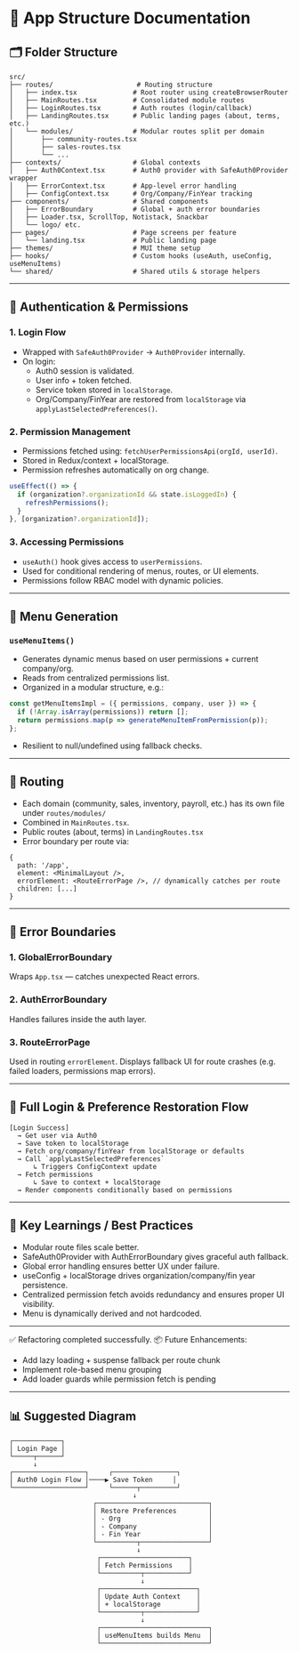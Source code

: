 # 📘 App Structure Documentation

## 🗂️ Folder Structure
```
src/
├── routes/                     # Routing structure
│   ├── index.tsx              # Root router using createBrowserRouter
│   ├── MainRoutes.tsx         # Consolidated module routes
│   ├── LoginRoutes.tsx        # Auth routes (login/callback)
│   ├── LandingRoutes.tsx      # Public landing pages (about, terms, etc.)
│   └── modules/               # Modular routes split per domain
│       ├── community-routes.tsx
│       ├── sales-routes.tsx
│       └── ...
├── contexts/                  # Global contexts
│   ├── Auth0Context.tsx       # Auth0 provider with SafeAuth0Provider wrapper
│   ├── ErrorContext.tsx       # App-level error handling
│   ├── ConfigContext.tsx      # Org/Company/FinYear tracking
├── components/                # Shared components
│   ├── ErrorBoundary          # Global + auth error boundaries
│   ├── Loader.tsx, ScrollTop, Notistack, Snackbar
│   └── logo/ etc.
├── pages/                     # Page screens per feature
│   └── landing.tsx            # Public landing page
├── themes/                    # MUI theme setup
├── hooks/                     # Custom hooks (useAuth, useConfig, useMenuItems)
└── shared/                    # Shared utils & storage helpers
```

---

## 🔐 Authentication & Permissions

### 1. **Login Flow**
- Wrapped with `SafeAuth0Provider` → `Auth0Provider` internally.
- On login:
  - Auth0 session is validated.
  - User info + token fetched.
  - Service token stored in `localStorage`.
  - Org/Company/FinYear are restored from `localStorage` via `applyLastSelectedPreferences()`.

### 2. **Permission Management**
- Permissions fetched using: `fetchUserPermissionsApi(orgId, userId)`.
- Stored in Redux/context + localStorage.
- Permission refreshes automatically on org change.

```ts
useEffect(() => {
  if (organization?.organizationId && state.isLoggedIn) {
    refreshPermissions();
  }
}, [organization?.organizationId]);
```

### 3. **Accessing Permissions**
- `useAuth()` hook gives access to `userPermissions`.
- Used for conditional rendering of menus, routes, or UI elements.
- Permissions follow RBAC model with dynamic policies.

---

## 🧭 Menu Generation

### `useMenuItems()`
- Generates dynamic menus based on user permissions + current company/org.
- Reads from centralized permissions list.
- Organized in a modular structure, e.g.:
```ts
const getMenuItemsImpl = ({ permissions, company, user }) => {
  if (!Array.isArray(permissions)) return [];
  return permissions.map(p => generateMenuItemFromPermission(p));
};
```
- Resilient to null/undefined using fallback checks.

---

## 🧩 Routing
- Each domain (community, sales, inventory, payroll, etc.) has its own file under `routes/modules/`
- Combined in `MainRoutes.tsx`.
- Public routes (about, terms) in `LandingRoutes.tsx`
- Error boundary per route via:
```tsx
{
  path: '/app',
  element: <MinimalLayout />,
  errorElement: <RouteErrorPage />, // dynamically catches per route
  children: [...]
}
```

---

## 🚨 Error Boundaries

### 1. **GlobalErrorBoundary**
Wraps `App.tsx` — catches unexpected React errors.

### 2. **AuthErrorBoundary**
Handles failures inside the auth layer.

### 3. **RouteErrorPage**
Used in routing `errorElement`. Displays fallback UI for route crashes (e.g. failed loaders, permissions map errors).

---

## 🔄 Full Login & Preference Restoration Flow
```plaintext
[Login Success]
  → Get user via Auth0
  → Save token to localStorage
  → Fetch org/company/finYear from localStorage or defaults
  → Call `applyLastSelectedPreferences`
      ↳ Triggers ConfigContext update
  → Fetch permissions
      ↳ Save to context + localStorage
  → Render components conditionally based on permissions
```

---

## 🧠 Key Learnings / Best Practices

- Modular route files scale better.
- SafeAuth0Provider with AuthErrorBoundary gives graceful auth fallback.
- Global error handling ensures better UX under failure.
- useConfig + localStorage drives organization/company/fin year persistence.
- Centralized permission fetch avoids redundancy and ensures proper UI visibility.
- Menu is dynamically derived and not hardcoded.

---

✅ Refactoring completed successfully.
📦 Future Enhancements:
- Add lazy loading + suspense fallback per route chunk
- Implement role-based menu grouping
- Add loader guards while permission fetch is pending

---

## 📊 Suggested Diagram

```plaintext
┌────────────┐
│ Login Page │
└─────┬──────┘
      ↓
┌──────────────────┐     ┌────────────────┐
│ Auth0 Login Flow │────▶ Save Token     │
└──────────────────┘     └──────┬─────────┘
                               ↓
                     ┌────────────────────────────┐
                     │ Restore Preferences        │
                     │ - Org                      │
                     │ - Company                  │
                     │ - Fin Year                 │
                     └──────────┬─────────────────┘
                                ↓
                      ┌──────────────────────┐
                      │ Fetch Permissions    │
                      └──────────┬───────────┘
                                 ↓
                      ┌────────────────────────┐
                      │ Update Auth Context    │
                      │ + localStorage         │
                      └──────────┬─────────────┘
                                 ↓
                      ┌───────────────────────────┐
                      │ useMenuItems builds Menu  │
                      └───────────────────────────┘
```



